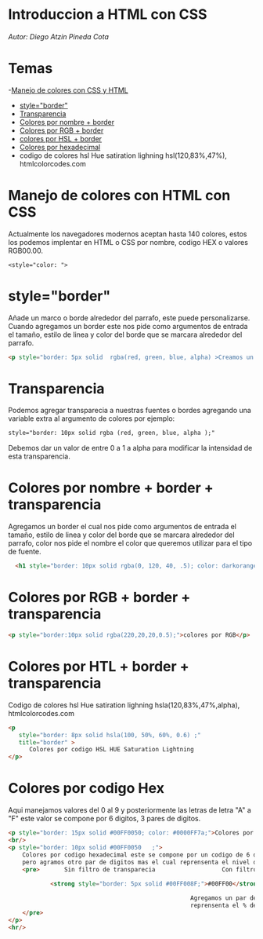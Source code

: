# Introduccion a HTML con CSS
###### Autor: Diego Atzin Pineda Cota

# Temas 

-[Manejo de colores con CSS y HTML](https://github.com/smars1/Re-Start/edit/main/Universidad%20Desarrollo%20Web/Html/Leccion_3#manejo-de-colores-con-html-con-css)
- [style="border"](https://github.com/smars1/Re-Start/edit/main/Universidad%20Desarrollo%20Web/Html/Leccion_3#styleborder)
- [Transparencia](https://github.com/smars1/Re-Start/edit/main/Universidad%20Desarrollo%20Web/Html/Leccion_3#transparencia)
- [Colores por nombre + border](https://github.com/smars1/Re-Start/edit/main/Universidad%20Desarrollo%20Web/Html/Leccion_3#colores-por-nombre--border--transparencia)
- [Colores por RGB + border](https://github.com/smars1/Re-Start/edit/main/Universidad%20Desarrollo%20Web/Html/Leccion_3#colores-por-rgb--border--transparencia)
- [colores por HSL + border](https://github.com/smars1/Re-Start/edit/main/Universidad%20Desarrollo%20Web/Html/Leccion_3#colores-por-htl--border--transparencia)
- [Colores por hexadecimal](https://github.com/smars1/Re-Start/edit/main/Universidad%20Desarrollo%20Web/Html/Leccion_3#colores-por-codigo-hex)
- codigo de colores hsl Hue satiration lighning   hsl(120,83%,47%), htmlcolorcodes.com 


# Manejo de colores con HTML con CSS

Actualmente los navegadores modernos aceptan hasta 140 colores, estos los podemos implentar en HTML o CSS por nombre, codigo HEX o valores RGB00.00.

```htmlt
<style="color: ">
```
# style="border"
Añade un marco o borde alrededor del parrafo, este puede personalizarse. Cuando agregamos un border este nos pide como argumentos de entrada el tamaño, estilo de linea y color del borde que se marcara alrededor del parrafo.

```html
<p style="border: 5px solid  rgba(red, green, blue, alpha) >Creamos un border </p>
```


# Transparencia
Podemos agregar transparecia a nuestras fuentes o bordes agregando una variable extra al argumento de colores por ejemplo:

```html
style="border: 10px solid rgba (red, green, blue, alpha );"
```
Debemos dar un valor de entre 0 a 1 a alpha para modificar la intensidad de esta transparencia. 


# Colores por nombre + border + transparencia 
Agregamos un border el cual nos pide como argumentos de entrada el tamaño, estilo de linea y color del borde que se marcara alrededor del parrafo, color nos pide el nombre el color que queremos utilizar para el tipo de fuente.

```html  
  <h1 style="border: 10px solid rgba(0, 120, 40, .5); color: darkorange;">Introduccion a HTML con CSS</h1>  
```

# Colores por RGB + border + transparencia 

```html
<p style="border:10px solid rgba(220,20,20,0.5);">colores por RGB</p>

```

# Colores por HTL + border + transparencia 
Codigo de colores hsl Hue satiration lighning   hsla(120,83%,47%,alpha), htmlcolorcodes.com
```html
<p 
   style="border: 8px solid hsla(100, 50%, 60%, 0.6) ;" 
   title="border" >
      Colores por codigo HSL HUE Saturation Lightning
</p> 
```
# Colores por codigo Hex
Aqui manejamos valores del 0 al 9 y posteriormente las letras de letra "A" a "F" este valor se compone por 6 digitos, 3 pares de digitos.

```html
<p style="border: 15px solid #00FF0050; color: #0000FF7a;">Colores por hexadecimal </p>
<br/>
<p style="border: 10px solid #00FF0050   ;">
    Colores por codigo hexadecimal este se compone por un codigo de 6 digitos, 3 pares, como en este caso el borde esta compuesto por el Color #00FF00 que representa al verde 
    pero agramos otro par de digitos mas el cual reprensenta el nivel de transparecia por lo cual nuestro codigo de color queda de las siguiente manera: 
    <pre>       Sin filtro de transparecia                   Con filtro de transparecia 
        
            <strong style="border: 5px solid #00FF008F;">#00FF00</strong>                                        <strong style="border: 5px solid #00FF007a  ;">#00FF0050</strong>

                                                    Agregamos un par de digitos que 
                                                    reprensenta el % del filtro aplicado
    </pre>
</p>
<hr/>


```

